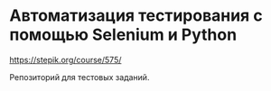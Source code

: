 # Автоматизация тестирования с помощью Selenium и Python
https://stepik.org/course/575/

Репозиторий для тестовых заданий.
